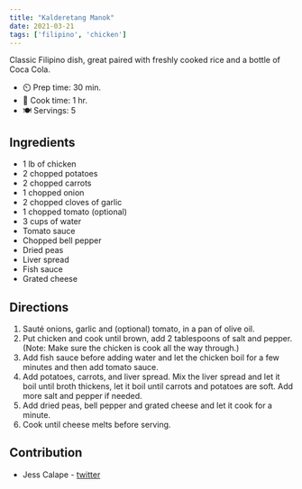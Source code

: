 ```yaml
---
title: "Kalderetang Manok"
date: 2021-03-21
tags: ['filipino', 'chicken']
---
```


Classic Filipino dish, great paired with freshly cooked rice and a bottle of Coca Cola.

- ⏲️ Prep time: 30 min.
- 🍳 Cook time: 1 hr.
- 🍽️ Servings: 5

## Ingredients

- 1 lb of chicken
- 2 chopped potatoes
- 2 chopped carrots
- 1 chopped onion
- 2 chopped cloves of garlic
- 1 chopped tomato (optional)
- 3 cups of water
- Tomato sauce
- Chopped bell pepper
- Dried peas
- Liver spread
- Fish sauce
- Grated cheese

## Directions

1. Sauté onions, garlic and (optional) tomato, in a pan of olive oil.
2. Put chicken and cook until brown, add 2 tablespoons of salt and pepper. (Note: Make sure the chicken is cook all the way through.)
3. Add fish sauce before adding water and let the chicken boil for a few minutes and then add tomato sauce.
4. Add potatoes, carrots, and liver spread. Mix the liver spread and let it boil until broth thickens, let it boil until carrots and potatoes are soft. Add more salt and pepper if needed.
5. Add dried peas, bell pepper and grated cheese and let it cook for a minute.
6. Cook until cheese melts before serving.

## Contribution

- Jess Calape - [twitter](https://twitter.com/justjess1128)
